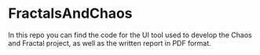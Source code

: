 # FractalsAndChaos
In this repo you can find the code for the UI tool used to develop the Chaos and Fractal project, as well as the written report in PDF format.
